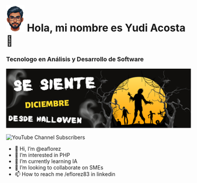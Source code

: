 # <img src="https://github.com/eaflorez/eaflorez/blob/c080f9f82427eeb21af80d39ce641d0123f89bd4/avatar.png" width="50"> Hola, mi nombre es Yudi Acosta 👋
### Tecnologo en Análisis y Desarrollo de Software
 
![Se siente diciembre](https://github.com/eaflorez/eaflorez/blob/4d997db477b87bcda9c1a5d612391bde5606f41f/se%20siente.png)
 
![YouTube Channel Subscribers](https://img.shields.io/youtube/channel/subscribers/UCHCWLlrl0gleSpP6_q0rSNA)

 
 
- 👋 Hi, I’m @eaflorez
- 👀 I’m interested in PHP
- 🌱 I’m currently learning IA
- 💞️ I’m looking to collaborate on SMEs
- 📫 How to reach me /eflorez83 in linkedin
 
<!---
eaflorez/eaflorez is a ✨ special ✨ repository because its `README.md` (this file) appears on your GitHub profile.
You can click the Preview link to take a look at your changes.
--->
 
<!---
eaflorez/eaflorez is a ✨ special ✨ repository because its `README.md` (this file) appears on your GitHub profile.
You can click the Preview link to take a look at your changes.
--->

<!---
Yudi-Acosta/Yudi-Acosta is a ✨ special ✨ repository because its `README.md` (this file) appears on your GitHub profile.
You can click the Preview link to take a look at your changes.
--->
